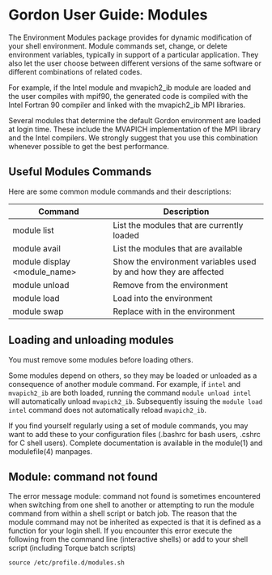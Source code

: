 Gordon User Guide: Modules
==========================
The Environment Modules package provides for dynamic modification of your shell environment. Module commands set, change, or delete environment variables, typically in support of a particular application. They also let the user choose between different versions of the same software or different combinations of related codes.

For example, if the Intel module and mvapich2_ib module are loaded and the user compiles with mpif90, the generated code is compiled with the Intel Fortran 90 compiler and linked with the mvapich2_ib MPI libraries.

Several modules that determine the default Gordon environment are loaded at login time. These include the MVAPICH implementation of the MPI library and the Intel compilers. We strongly suggest that you use this combination whenever possible to get the best performance.

Useful Modules Commands
-----------------------
Here are some common module commands and their descriptions:

Command | Description
--------|------------
module list | List the modules that are currently loaded
module avail | List the modules that are available
module display <module_name> | Show the environment variables used by <module name> and how they are affected
module unload <module name> | Remove <module name> from the environment
module load <module name> | Load <module name> into the environment
module swap <module one> <module two> | Replace <module one> with <module two> in the environment

Loading and unloading modules 
-----------------------------
You must remove some modules before loading others.

Some modules depend on others, so they may be loaded or unloaded as a consequence of another module command. For example, if `intel` and `mvapich2_ib` are both loaded, running the command `module unload intel` will automatically unload `mvapich2_ib`.  Subsequently issuing the `module load intel` command does not automatically reload `mvapich2_ib`.

If you find yourself regularly using a set of module commands, you may want to add these to your configuration files (.bashrc for bash users, .cshrc for C shell users). Complete documentation is available in the module(1) and modulefile(4) manpages.

Module: command not found
-------------------------
The error message module: command not found is sometimes encountered when switching from one shell to another or attempting to run the module command from within a shell script or batch job.  The reason that the module command may not be inherited as expected is that it is defined as a function for your login shell. If you encounter this error execute the following from the command line (interactive shells) or add to your shell script (including Torque batch scripts)

    source /etc/profile.d/modules.sh
